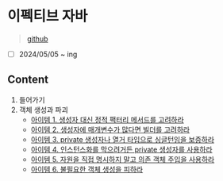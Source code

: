 # 이펙티브 자바

> [github](https://github.com/WegraLee/effective-java-3e-source-code)

- [ ] 2024/05/05 ~ ing

## Content

1. 들어가기
2. 객체 생성과 파괴
   - [아이템 1. 생성자 대신 정적 팩터리 메서드를 고려하라](./item01.md)
   - [아이템 2. 생성자에 매개변수가 많다면 빌더를 고려하라](./item02.md)
   - [아이템 3. private 생성자나 열거 타입으로 싱글턴임을 보증하라](./item03.md)
   - [아이템 4. 인스턴스화를 막으려거든 private 생성자를 사용하라](./item04.md)
   - [아이템 5. 자원을 직접 명시하지 말고 의존 객체 주입을 사용하라](./item05.md)
   - [아이템 6. 불필요한 객체 생성을 피하라](./item06.md)
